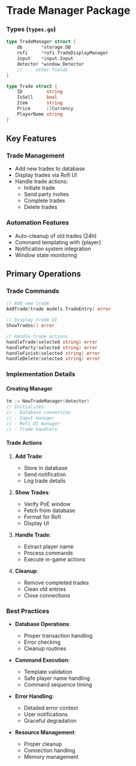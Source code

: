 # Trade Manager Package

### Types (`types.go`)

```go
type TradeManager struct {
    db       *storage.DB
    rofi     *rofi.TradeDisplayManager
    input    *input.Input
    detector *window.Detector
    // ... other fields
}

type Trade struct {
    ID         string
    IsSell     bool
    Item       string
    Price      []Currency
    PlayerName string
}
```

## Key Features

### Trade Management
- Add new trades to database
- Display trades via Rofi UI
- Handle trade actions:
  - Initiate trade
  - Send party invites
  - Complete trades
  - Delete trades

### Automation Features
- Auto-cleanup of old trades (24h)
- Command templating with {player}
- Notification system integration
- Window state monitoring

## Primary Operations

### Trade Commands
```go
// Add new trade
AddTrade(trade models.TradeEntry) error

// Display trade UI
ShowTrades() error

// Handle trade actions
handleTrade(selected string) error
handleParty(selected string) error
handleFinish(selected string) error
handleDelete(selected string) error
```

### Implementation Details

#### Creating Manager
```go
tm := NewTradeManager(detector)
// Initializes:
// - Database connection
// - Input manager
// - Rofi UI manager
// - Trade handlers
```

#### Trade Actions
1. **Add Trade**:
   - Store in database
   - Send notification
   - Log trade details

2. **Show Trades**:
   - Verify PoE window
   - Fetch from database
   - Format for Rofi
   - Display UI

3. **Handle Trade**:
   - Extract player name
   - Process commands
   - Execute in-game actions

4. **Cleanup**:
   - Remove completed trades
   - Clean old entries
   - Close connections

### Best Practices

- **Database Operations**:
  - Proper transaction handling
  - Error checking
  - Cleanup routines

- **Command Execution**:
  - Template validation
  - Safe player name handling
  - Command sequence timing

- **Error Handling**:
  - Detailed error context
  - User notifications
  - Graceful degradation

- **Resource Management**:
  - Proper cleanup
  - Connection handling
  - Memory management
